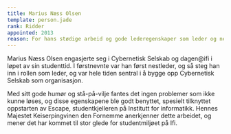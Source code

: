 ```yaml
---
title: Marius Næss Olsen
template: person.jade
rank: Ridder
appointed: 2013
reason: For hans stødige arbeid og gode lederegenskaper som leder og nestleder i hovedstyret til Cybernetisk Selskab tildeles Marius Næss Olsen graden ridder av Ifi-ordenen.
---
```


Marius Næss Olsen engasjerte seg i Cybernetisk Selskab og dagen@ifi i løpet av sin studenttid. I førstnevnte var han først nestleder, og så steg han inn i rollen som leder, og var hele tiden sentral i å bygge opp Cybernetisk Selskab som organisasjon.

Med sitt gode humør og stå-på-vilje fantes det ingen problemer som ikke kunne løses, og disse egenskapene ble godt benyttet, spesielt tilknyttet oppstarten av Escape, studentkjelleren på Institutt for informatikk. Hennes Majestet Keiserpingvinen den Fornemme anerkjenner dette arbeidet, og mener det har kommet til stor glede for studentmiljøet på Ifi.

